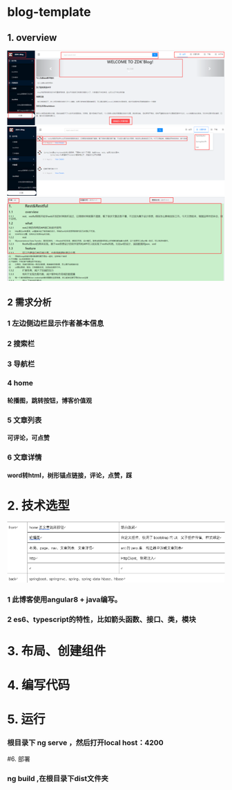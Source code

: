 # blog-template
##  1.	overview
![Image text](https://github.com/zdkzdk/blog-template/blob/master/images/1.png)
![Image text](https://github.com/zdkzdk/blog-template/blob/master/images/3.png)
![Image text](https://github.com/zdkzdk/blog-template/blob/master/images/4.png)
##  2	需求分析
### 1	左边侧边栏显示作者基本信息
### 2	搜索栏
### 3	导航栏
### 4	home
####	轮播图，跳转按钮，博客价值观
### 5	文章列表
####	可评论，可点赞
### 6	文章详情
####	word转html，树形锚点链接，评论，点赞，踩
#   2.	技术选型
![Image text](https://github.com/zdkzdk/blog-template/blob/master/images/2.png)
### 1	此博客使用angular8 + java编写。
### 2	es6、typescript的特性，比如箭头函数、接口、类，模块
#   3.	布局、创建组件
#   4. 编写代码
#   5. 运行
###  根目录下 ng serve ，然后打开local host：4200
#6.  部署
###  ng build ,在根目录下dist文件夹



